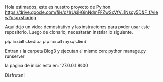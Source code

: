 Hola estimados, este es nuestro proyecto de Python. 
https://drive.google.com/file/d/1rUsjHGinNdmFPZwSxVfVL1Nsoy5DNF_f/view?usp=sharing

Aquí dejo un video demostrativo y las instruciones para poder usar este repositorio.
Luego de clonarlo, necesitarán instalar lo siguiente.

pip install ckeditor
pip install mysqlclient

Entran a la carpeta Blog3 
y ejecutan el mismo con: 
python manage.py runserver

la pagina de inicio esta en:
127.0.0.1:8000

Disfruten! 